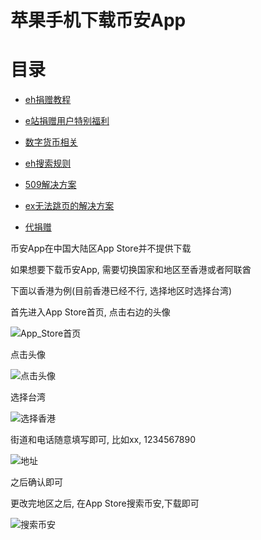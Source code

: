 # 苹果手机下载币安App

# 目录

*  [eh捐赠教程](https://github.com/kk9448/ehDonate/blob/main/README.md)

*  [e站捐赠用户特别福利](https://github.com/kk9448/ehDonate/blob/main/eh捐赠用户特别福利.md)

*  [数字货币相关](https://crypto0xpanda.notion.site)

*  [eh搜索规则](https://github.com/kk9448/ehDonate/blob/main/eh搜索规则.md)

*  [509解决方案](https://github.com/kk9448/ehDonate/blob/main/ban以及509解决方案.md)

*  [ex无法跳页的解决方案](https://github.com/kk9448/ehDonate/blob/main/ex无法跳页的解决方案.md)

*  [代捐赠](https://github.com/kk9448/ehDonate/blob/main/代捐赠.md)

币安App在中国大陆区App Store并不提供下载

如果想要下载币安App, 需要切换国家和地区至香港或者阿联酋

下面以香港为例(目前香港已经不行, 选择地区时选择台湾)

首先进入App Store首页, 点击右边的头像

![App_Store首页](media/App_Store%E9%A6%96%E9%A1%B5-1.jpeg)



点击头像

![点击头像](media/%E7%82%B9%E5%87%BB%E5%A4%B4%E5%83%8F.jpeg)

选择台湾

![选择香港](media/%E9%80%89%E6%8B%A9%E9%A6%99%E6%B8%AF.jpeg)

街道和电话随意填写即可, 比如xx, 1234567890

![地址](media/%E5%9C%B0%E5%9D%80.jpeg)

之后确认即可

更改完地区之后, 在App Store搜索币安,下载即可

![搜索币安](media/%E6%90%9C%E7%B4%A2%E5%B8%81%E5%AE%89.jpeg)
